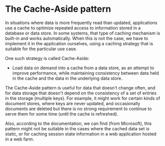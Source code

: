 # The Cache-Aside pattern


In situations where data is more frequently read than updated, applications use a cache to
optimize repeated access to information stored in a database or data store. In some systems,
that type of caching mechanism is built-in and works automatically. When this is not the
case, we have to implement it in the application ourselves, using a caching strategy that is
suitable for the particular use case.


One such strategy is called Cache-Aside:

+ Load data on demand into a cache from a data store, as an attempt to improve performance,
while maintaining consistency between data held in the cache and the data in the
underlying data store.


The Cache-Aside pattern is useful for data that doesn't change often, and for data storage
that doesn't depend on the consistency of a set of entries in the storage (multiple keys). For
example, it might work for certain kinds of document stores, where keys are never
updated, and occasionally documents are deleted but there is no strong requirement to
continue to serve them for some time (until the cache is refreshed).


Also, according to the documentation, we can find (from Microsoft), this pattern might not
be suitable in the cases where the cached data set is static, or for caching session state
information in a web application hosted in a web farm.